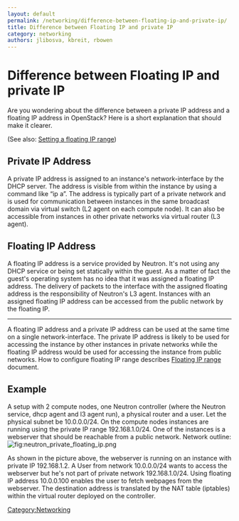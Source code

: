 ```yaml
---
layout: default
permalink: /networking/difference-between-floating-ip-and-private-ip/
title: Difference between Floating IP and private IP
category: networking
authors: jlibosva, kbreit, rbowen
---
```


# Difference between Floating IP and private IP

Are you wondering about the difference between a private IP address and a floating IP address in OpenStack? Here is a short explanation that should make it clearer.

(See also: [Setting a floating IP range](/networking/floating-ip-range/))

## Private IP Address

A private IP address is assigned to an instance's network-interface by the DHCP server. The address is visible from within the instance by using a command like “ip a”. The address is typically part of a private network and is used for communication between instances in the same broadcast domain via virtual switch (L2 agent on each compute node).  It can also be accessible from instances in other private networks via virtual router (L3 agent).

## Floating IP Address

A floating IP address is a service provided by Neutron. It's not using any DHCP service or being set statically within the guest. As a matter of fact the guest's operating system has no idea that it was assigned a floating IP address. The delivery of packets to the interface with the assigned floating address is the responsibility of Neutron's L3 agent. Instances with an assigned floating IP address can be accessed from the public network by the floating IP.

------------------------------------------------------------------------

A floating IP address and a private IP address can be used at the same time on a single network-interface. The private IP address is likely to be used for accessing the instance by other instances in private networks while the floating IP address would be used for accessing the instance from public networks. How to configure floating IP range describes [Floating IP range](/networking/floating-ip-range/) document.

## Example

A setup with 2 compute nodes, one Neutron controller (where the Neutron service, dhcp agent and l3 agent run), a physical router and a user. Let the physical subnet be 10.0.0.0/24. On the compute nodes instances are running using the private IP range 192.168.1.0/24. One of the instances is a webserver that should be reachable from a public network. Network outline: ![](neutron_private_floating_ip.png "fig:neutron_private_floating_ip.png")

As shown in the picture above, the webserver is running on an instance with private IP 192.168.1.2. A User from network 10.0.0.0/24 wants to access the webserver but he's not part of private network 192.168.1.0/24. Using floating IP address 10.0.0.100 enables the user to fetch webpages from the webserver. The destination address is translated by the NAT table (iptables) within the virtual router deployed on the controller.

<Category:Networking>
